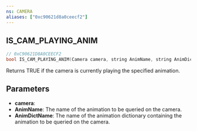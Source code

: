 ```yaml
---
ns: CAMERA
aliases: ["0xc90621d8a0ceecf2"]
---
```

## IS_CAM_PLAYING_ANIM

```c
// 0xC90621D8A0CEECF2
bool IS_CAM_PLAYING_ANIM(Camera camera, string AnimName, string AnimDictName);
```

Returns TRUE if the camera is currently playing the specified animation.


## Parameters
* **camera**: 
* **AnimName**: The name of the animation to be queried on the camera.
* **AnimDictName**: The name of the animation dictionary containing the animation to be queried on the camera.
